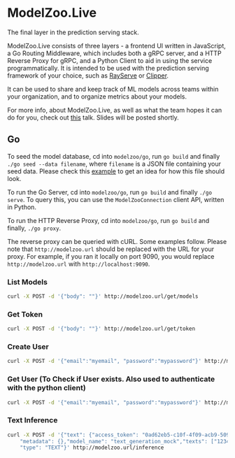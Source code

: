 # ModelZoo.Live
The final layer in the prediction serving stack.

ModelZoo.Live consists of three layers - a frontend UI written in JavaScript, a Go Routing Middleware, which includes both a gRPC server, and a HTTP Reverse Proxy for gRPC, and a Python Client to aid in using the service programmatically. It is intended to be used with the prediction serving framework of your choice, such as [RayServe](https://github.com/simon-mo/ray-serve) or [Clipper](https://clipper.ai).

It can be used to share and keep track of ML models across teams within your organization, and to organize metrics about your models. 

For more info, about ModelZoo.Live, as well as what the team hopes it can do for you, check out [this](https://youtu.be/nNXusFAq4p8) talk. Slides will be posted shortly.

## Go
To seed the model database, cd into `modelzoo/go`, run `go build` and finally `./go seed --data filename`, where `filename` is a JSON file containing your seed data. Please check this [example](models.json) to get an idea for how this file should look.

To run the Go Server, cd into `modelzoo/go`, run `go build` and finally `./go serve`. To query this, you can use the `ModelZooConnection` client API, written in Python.

To run the HTTP Reverse Proxy, cd into `modelzoo/go`, run `go build` and finally, `./go proxy`.

The reverse proxy can be queried with cURL. Some examples follow. Please note that `http://modelzoo.url` should be replaced with the URL for your proxy. For example, if you ran it locally on port 9090, you would replace `http://modelzoo.url` with `http://localhost:9090`.

### List Models
```zsh
curl -X POST -d '{"body": ""}' http://modelzoo.url/get/models
```
### Get Token
```zsh
curl -X POST -d '{"body": ""}' http://modelzoo.url/get/token
```
### Create User
```zsh
curl -X POST -d '{"email":"myemail", "password":"mypassword"}' http://modelzoo.url/create/user
```
### Get User (To Check if User exists. Also used to authenticate with the python client)
```zsh
curl -X POST -d '{"email":"myemail", "password":"mypassword"}' http://modelzoo.url/get/user
```
### Text Inference
```zsh
curl -X POST -d '{"text": {"access_token": "0ad62eb5-c10f-4f09-acb9-509ebf654489", \
    "metadata": {},"model_name": "text_generation_mock","texts": ["123456","654321"]}, \
    "type": "TEXT"}' http://modelzoo.url/inference
```
